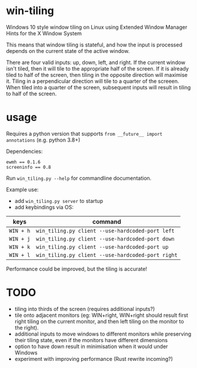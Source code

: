 # win-tiling
Windows 10 style window tiling on Linux using Extended Window Manager Hints for the X Window System

This means that window tiling is stateful, and how the input is processed depends on the current state of the active window.

There are four valid inputs: up, down, left, and right.
If the current window isn't tiled, then it will tile to the appropriate half of the screen.
If it is already tiled to half of the screen, then tiling in the opposite direction will maximise it.
Tiling in a perpendicular direction will tile to a quarter of the screeen.
When tiled into a quarter of the screen, subsequent inputs will result in tiling to half of the screen.

# usage

Requires a python version that supports `from __future__ import annotations` (e.g. python 3.8+)

Dependencies:

```
ewmh == 0.1.6
screeninfo == 0.8
```

Run `win_tiling.py --help` for commandline documentation.

Example use:
- add `win_tiling.py server` to startup
- add keybindings via OS:

| keys      | command                                           |
|-----------|---------------------------------------------------|
| `WIN + h` | `win_tiling.py client --use-hardcoded-port left`  |
| `WIN + j` | `win_tiling.py client --use-hardcoded-port down`  |
| `WIN + k` | `win_tiling.py client --use-hardcoded-port up`    |
| `WIN + l` | `win_tiling.py client --use-hardcoded-port right` |

Performance could be improved, but the tiling is accurate!

# TODO
- tiling into thirds of the screen (requires additional inputs?)
- tile onto adjacent monitors (eg: WIN+right, WIN+right should result first right tiling on the current monitor, and then left tiling on the monitor to the right).
- additional inputs to move windows to different monitors while preserving their tiling state, even if the monitors have different dimensions
- option to have down result in minimisation when it would under Windows
- experiment with improving performance (Rust rewrite incoming?)
